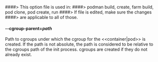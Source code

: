 ####> This option file is used in:
####>   podman build, create, farm build, pod clone, pod create, run
####> If file is edited, make sure the changes
####> are applicable to all of those.
#### **--cgroup-parent**=*path*

Path to cgroups under which the cgroup for the <<container|pod>> is created. If the
path is not absolute, the path is considered to be relative to the cgroups path
of the init process. cgroups are created if they do not already exist.
